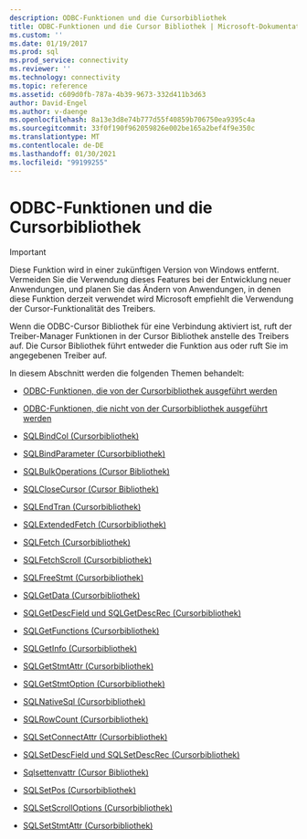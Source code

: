 ```yaml
---
description: ODBC-Funktionen und die Cursorbibliothek
title: ODBC-Funktionen und die Cursor Bibliothek | Microsoft-Dokumentation
ms.custom: ''
ms.date: 01/19/2017
ms.prod: sql
ms.prod_service: connectivity
ms.reviewer: ''
ms.technology: connectivity
ms.topic: reference
ms.assetid: c609d0fb-787a-4b39-9673-332d411b3d63
author: David-Engel
ms.author: v-daenge
ms.openlocfilehash: 8a13e3d8e74b777d55f40859b706750ea9395c4a
ms.sourcegitcommit: 33f0f190f962059826e002be165a2bef4f9e350c
ms.translationtype: MT
ms.contentlocale: de-DE
ms.lasthandoff: 01/30/2021
ms.locfileid: "99199255"
---
```

# <a name="odbc-functions-and-the-cursor-library"></a>ODBC-Funktionen und die Cursorbibliothek
> [!IMPORTANT]  
>  Diese Funktion wird in einer zukünftigen Version von Windows entfernt. Vermeiden Sie die Verwendung dieses Features bei der Entwicklung neuer Anwendungen, und planen Sie das Ändern von Anwendungen, in denen diese Funktion derzeit verwendet wird Microsoft empfiehlt die Verwendung der Cursor-Funktionalität des Treibers.  
  
 Wenn die ODBC-Cursor Bibliothek für eine Verbindung aktiviert ist, ruft der Treiber-Manager Funktionen in der Cursor Bibliothek anstelle des Treibers auf. Die Cursor Bibliothek führt entweder die Funktion aus oder ruft Sie im angegebenen Treiber auf.  
  
 In diesem Abschnitt werden die folgenden Themen behandelt:  
  
-   [ODBC-Funktionen, die von der Cursorbibliothek ausgeführt werden](../../../odbc/reference/appendixes/odbc-functions-executed-by-the-cursor-library.md)  
  
-   [ODBC-Funktionen, die nicht von der Cursorbibliothek ausgeführt werden](../../../odbc/reference/appendixes/odbc-functions-not-executed-by-the-cursor-library.md)  
  
-   [SQLBindCol (Cursorbibliothek)](../../../odbc/reference/appendixes/sqlbindcol-cursor-library.md)  
  
-   [SQLBindParameter (Cursorbibliothek)](../../../odbc/reference/appendixes/sqlbindparameter-cursor-library.md)  
  
-   [SQLBulkOperations (Cursor Bibliothek)](../../../odbc/reference/appendixes/sqlbulkoperations-and-the-cursor-library.md)  
  
-   [SQLCloseCursor (Cursor Bibliothek)](../../../odbc/reference/appendixes/sqlclosecursor-odbc.md)  
  
-   [SQLEndTran (Cursorbibliothek)](../../../odbc/reference/appendixes/sqlendtran-cursor-library.md)  
  
-   [SQLExtendedFetch (Cursorbibliothek)](../../../odbc/reference/appendixes/sqlextendedfetch-cursor-library.md)  
  
-   [SQLFetch (Cursorbibliothek)](../../../odbc/reference/appendixes/sqlfetch-cursor-library.md)  
  
-   [SQLFetchScroll (Cursorbibliothek)](../../../odbc/reference/appendixes/sqlfetchscroll-cursor-library.md)  
  
-   [SQLFreeStmt (Cursorbibliothek)](../../../odbc/reference/appendixes/sqlfreestmt-cursor-library.md)  
  
-   [SQLGetData (Cursorbibliothek)](../../../odbc/reference/appendixes/sqlgetdata-cursor-library.md)  
  
-   [SQLGetDescField und SQLGetDescRec (Cursorbibliothek)](../../../odbc/reference/appendixes/sqlgetdescfield-and-sqlgetdescrec-cursor-library.md)  
  
-   [SQLGetFunctions (Cursorbibliothek)](../../../odbc/reference/appendixes/sqlgetfunctions-cursor-library.md)  
  
-   [SQLGetInfo (Cursorbibliothek)](../../../odbc/reference/appendixes/sqlgetinfo-cursor-library.md)  
  
-   [SQLGetStmtAttr (Cursorbibliothek)](../../../odbc/reference/appendixes/sqlgetstmtattr-cursor-library.md)  
  
-   [SQLGetStmtOption (Cursorbibliothek)](../../../odbc/reference/appendixes/sqlgetstmtoption-cursor-library.md)  
  
-   [SQLNativeSql (Cursorbibliothek)](../../../odbc/reference/appendixes/sqlnativesql-cursor-library.md)  
  
-   [SQLRowCount (Cursorbibliothek)](../../../odbc/reference/appendixes/sqlrowcount-cursor-library.md)  
  
-   [SQLSetConnectAttr (Cursorbibliothek)](../../../odbc/reference/appendixes/sqlsetconnectattr-cursor-library.md)  
  
-   [SQLSetDescField und SQLSetDescRec (Cursorbibliothek)](../../../odbc/reference/appendixes/sqlsetdescfield-and-sqlsetdescrec-cursor-library.md)  
  
-   [Sqlsettenvattr (Cursor Bibliothek)](../../../odbc/reference/appendixes/sqlsetenvattr-and-the-cursor-library.md)  
  
-   [SQLSetPos (Cursorbibliothek)](../../../odbc/reference/appendixes/sqlsetpos-cursor-library.md)  
  
-   [SQLSetScrollOptions (Cursorbibliothek)](../../../odbc/reference/appendixes/sqlsetscrolloptions-cursor-library.md)  
  
-   [SQLSetStmtAttr (Cursorbibliothek)](../../../odbc/reference/appendixes/sqlsetstmtattr-cursor-library.md)
